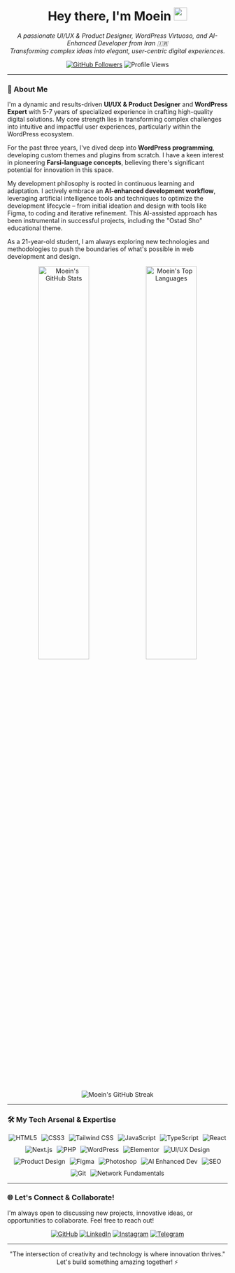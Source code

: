 
<h1 align="center">
  Hey there, I'm Moein <img src="https://raw.githubusercontent.com/MartinHeinz/MartinHeinz/master/wave.gif" width="30px" height="30px">
</h1>

<p align="center">
  <em>A passionate UI/UX & Product Designer, WordPress Virtuoso, and AI-Enhanced Developer from Iran 🇮🇷</em>
  <br/>
  <em>Transforming complex ideas into elegant, user-centric digital experiences.</em>
</p>

<p align="center">
  <a href="https://github.com/moomoein?tab=followers"><img src="https://img.shields.io/github/followers/moomoein?label=Followers&style=social&logo=github&logoColor=00FF9C" alt="GitHub Followers"></a>
  <img src="https://komarev.com/ghpvc/?username=moomoein&label=Profile%20Views&color=00ff9c&style=flat-square&logo=github" alt="Profile Views"/>
</p>

---

### 🚀 About Me

I'm a dynamic and results-driven **UI/UX & Product Designer** and **WordPress Expert** with 5-7 years of specialized experience in crafting high-quality digital solutions. My core strength lies in transforming complex challenges into intuitive and impactful user experiences, particularly within the WordPress ecosystem.

For the past three years, I've dived deep into **WordPress programming**, developing custom themes and plugins from scratch. I have a keen interest in pioneering **Farsi-language concepts**, believing there's significant potential for innovation in this space.

My development philosophy is rooted in continuous learning and adaptation. I actively embrace an **AI-enhanced development workflow**, leveraging artificial intelligence tools and techniques to optimize the development lifecycle – from initial ideation and design with tools like Figma, to coding and iterative refinement. This AI-assisted approach has been instrumental in successful projects, including the "Ostad Sho" educational theme.

As a 21-year-old student, I am always exploring new technologies and methodologies to push the boundaries of what's possible in web development and design.

<p align="center">
  <img src="https://github-readme-stats.vercel.app/api?username=moomoein&show_icons=true&theme=radical&hide_border=true&bg_color=0A0F18&title_color=00FF9C&icon_color=00FF9C&text_color=CDD6F4&ring_color=00FF9C&border_color=313A50&cache_seconds=3600" alt="Moein's GitHub Stats" width="48%"/>
  <img src="https://github-readme-stats.vercel.app/api/top-langs/?username=moomoein&layout=compact&langs_count=8&theme=radical&hide_border=true&bg_color=0A0F18&title_color=00FF9C&text_color=CDD6F4&border_color=313A50&card_width=320&cache_seconds=3600" alt="Moein's Top Languages" width="48%"/>
</p>
<p align="center">
  <img src="https://streak-stats.demolab.com/?user=moomoein&theme=dark&background=0A0F18&border=313A50&stroke=00FF9C&ring=00FF9C&fire=00FF9C&currStreakNum=CDD6F4&sideNums=CDD6F4&currStreakLabel=00FF9C&sideLabels=CDD6F4&dates=A6ADC8&hide_border=true&cache_seconds=3600" alt="Moein's GitHub Streak" />
</p>

---

### 🛠️ My Tech Arsenal & Expertise

<p align="center" style="display: flex; flex-wrap: wrap; justify-content: center; gap: 10px;">
  <img src="https://img.shields.io/badge/HTML5-%23E34F26.svg?style=for-the-badge&logo=html5&logoColor=white" alt="HTML5"/>
  <img src="https://img.shields.io/badge/CSS3-%231572B6.svg?style=for-the-badge&logo=css3&logoColor=white" alt="CSS3"/>
  <img src="https://img.shields.io/badge/Tailwind_CSS-%2338B2AC.svg?style=for-the-badge&logo=tailwind-css&logoColor=white" alt="Tailwind CSS"/>
  <img src="https://img.shields.io/badge/JavaScript-%23F7DF1E.svg?style=for-the-badge&logo=javascript&logoColor=black" alt="JavaScript"/>
  <img src="https://img.shields.io/badge/TypeScript-%233178C6.svg?style=for-the-badge&logo=typescript&logoColor=white" alt="TypeScript"/>
  <img src="https://img.shields.io/badge/React-%2361DAFB.svg?style=for-the-badge&logo=react&logoColor=black" alt="React"/>
  <img src="https://img.shields.io/badge/Next.js-%23000000.svg?style=for-the-badge&logo=next.js&logoColor=white" alt="Next.js"/>
  <img src="https://img.shields.io/badge/PHP-%23777BB4.svg?style=for-the-badge&logo=php&logoColor=white" alt="PHP"/>
  <img src="https://img.shields.io/badge/WordPress-%2321759B.svg?style=for-the-badge&logo=wordpress&logoColor=white" alt="WordPress"/>
  <img src="https://img.shields.io/badge/Elementor-%2392003B.svg?style=for-the-badge&logo=elementor&logoColor=white" alt="Elementor"/>
  <img src="https://img.shields.io/badge/UI/UX%20Design-%2300FF9C.svg?style=for-the-badge&logo=figma&logoColor=0A0F18" alt="UI/UX Design"/>
  <img src="https://img.shields.io/badge/Product%20Design-%2300FF9C.svg?style=for-the-badge&logo=behance&logoColor=0A0F18" alt="Product Design"/>
  <img src="https://img.shields.io/badge/Figma-%23F24E1E.svg?style=for-the-badge&logo=figma&logoColor=white" alt="Figma"/>
  <img src="https://img.shields.io/badge/Photoshop-%2331A8FF.svg?style=for-the-badge&logo=adobe-photoshop&logoColor=white" alt="Photoshop"/>
  <img src="https://img.shields.io/badge/AI%20Enhanced%20Dev-%2300A99D.svg?style=for-the-badge&logo=openai&logoColor=white" alt="AI Enhanced Dev"/>
  <img src="https://img.shields.io/badge/SEO-%234CAF50.svg?style=for-the-badge&logo=google&logoColor=white" alt="SEO"/>
  <img src="https://img.shields.io/badge/Git-%23F05033.svg?style=for-the-badge&logo=git&logoColor=white" alt="Git"/>
  <img src="https://img.shields.io/badge/Network%20Fundamentals-%231E90FF.svg?style=for-the-badge&logo=cisco&logoColor=white" alt="Network Fundamentals"/>
</p>

---

### 🌐 Let's Connect & Collaborate!

I'm always open to discussing new projects, innovative ideas, or opportunities to collaborate. Feel free to reach out!

<p align="center">
  <a href="https://github.com/moomoein" target="_blank"><img src="https://img.shields.io/badge/GitHub-181717?style=for-the-badge&logo=github&logoColor=white&color=0A0F18&link=https://github.com/moomoein" alt="GitHub"></a>
  <a href="https://www.linkedin.com/in/moomoein" target="_blank"><img src="https://img.shields.io/badge/LinkedIn-0077B5?style=for-the-badge&logo=linkedin&logoColor=white" alt="LinkedIn"></a>
  <a href="https://instagram.com/moomoein" target="_blank"><img src="https://img.shields.io/badge/Instagram-E4405F?style=for-the-badge&logo=instagram&logoColor=white" alt="Instagram"></a>
  <a href="https://telegram.com/moomoein" target="_blank"><img src="https://img.shields.io/badge/Telegram-2CA5E0?style=for-the-badge&logo=telegram&logoColor=white" alt="Telegram"></a>
</p>

---

<p align="center" style="font-family: var(--font-secondary); color: var(--text-secondary-color);">
  "The intersection of creativity and technology is where innovation thrives." <br/>
  Let's build something amazing together! ⚡
</p>
